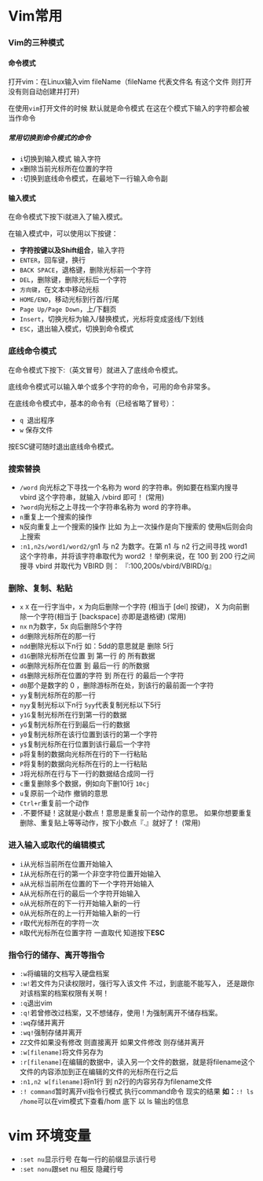 # Vim常用

### Vim的三种模式

#### 命令模式

打开vim：在Linux输入vim fileName（fileName 代表文件名 有这个文件 则打开 没有则自动创建并打开)

在使用`vim`打开文件的时候 默认就是命令模式 在这在个模式下输入的字符都会被当作命令

##### 常用切换到命令模式的命令

+ `i`切换到输入模式 输入字符
+ `x`删除当前光标所在位置的字符
+ `:`切换到底线命令模式，在最地下一行输入命令副

#### 输入模式

在命令模式下按下i就进入了输入模式。

在输入模式中，可以使用以下按键：

- **字符按键以及Shift组合**，输入字符
- `ENTER`，回车键，换行
- `BACK SPACE`，退格键，删除光标前一个字符
- `DEL`，删除键，删除光标后一个字符
- `方向键`，在文本中移动光标
- `HOME/END`，移动光标到行首/行尾
- `Page Up/Page Down`，上/下翻页
- `Insert`，切换光标为输入/替换模式，光标将变成竖线/下划线
- `ESC`，退出输入模式，切换到命令模式

### 底线命令模式

在命令模式下按下:（英文冒号）就进入了底线命令模式。

底线命令模式可以输入单个或多个字符的命令，可用的命令非常多。

在底线命令模式中，基本的命令有（已经省略了冒号）：

- `q `退出程序
- `w` 保存文件

按ESC键可随时退出底线命令模式。

### 搜索替换

+ `/word` 向光标之下寻找一个名称为 word 的字符串。例如要在档案内搜寻 vbird 这个字符串，就输入 /vbird 即可！ (常用)
+ `?word`向光标之上寻找一个字符串名称为 word 的字符串。
+ `n`重复上一个搜索的操作
+ `N`反向重复上一个搜索的操作 比如 为上一次操作是向下搜索的 使用`N`后则会向上搜索
+   `:n1,n2s/word1/word2/g`n1 与 n2 为数字。在第 n1 与 n2 行之间寻找 word1 这个字符串，并将该字符串取代为 word2 ！举例来说，在 100 到 200 行之间搜寻 vbird 并取代为 VBIRD 则：
  『:100,200s/vbird/VBIRD/g』

### 删除、复制、粘贴

+ `x` `X` 在一行字当中，x 为向后删除一个字符 (相当于 [del] 按键)， X 为向前删除一个字符(相当于 [backspace] 亦即是退格键) (常用)
+ `nx`    n为数字，5x 向后删除5个字符
+ `dd`删除光标所在的那一行
+ `ndd`删除光标以下n行 如：5dd的意思就是 删除 5行
+ `d1G`删除光标所在位置 到 第一行 的 所有数据
+ `dG`删除光标所在位置 到 最后一行 的所数据
+ `d$`删除光标所在位置的字符 到 所在行 的最后一个字符
+ `d0`那个是数字的 0 ，删除游标所在处，到该行的最前面一个字符
+ `yy`复制光标所在的那一行
+ `nyy`复制光标以下n行 `5yy`代表复制光标以下5行
+ `y1G`复制光标所在行到第一行的数据
+ `yG`复制光标所在行到最后一行的数据
+ `y0`复制光标所在该行位置到该行的第一个字符
+ `y$`复制光标所在行位置到该行最后一个字符
+ `p`将复制的数据向光标所在行的下一行粘贴
+ `P`将复制的数据向光标所在行的上一行粘贴
+ `J`将光标所在行与下一行的数据结合成同一行
+ `c`重复删除多个数据，例如向下删10行 `10cj`
+ `u`复原前一个动作  撤销的意思
+ `Ctrl+r`重复前一个动作
+ `.`不要怀疑！这就是小数点！意思是重复前一个动作的意思。 如果你想要重复删除、重复贴上等等动作，按下小数点『.』就好了！ (常用)



### 进入输入或取代的编辑模式

+ `i`从光标当前所在位置开始输入
+ `I`从光标所在行的第一个非空字符位置开始输入
+ `a`从光标当前所在位置的下一个字符开始输入
+ `A`从光标所在行的最后一个字符开始输入
+ `o`从光标所在的下一行开始输入新的一行
+ `O`从光标所在的上一行开始输入新的一行
+ `r`取代光标所在的字符一次
+ `R`取代光标所在位置字符 一直取代 知道按下**ESC**

### 指令行的储存、离开等指令

+ `:w`将编辑的文档写入硬盘档案
+ `:w!`若文件为只读权限时，强行写入该文件 不过，到底能不能写入， 还是跟你对该档案的档案权限有关啊！
+ `:q`退出vim
+ `:q!`若曾修改过档案，又不想储存，使用 ! 为强制离开不储存档案。
+ `:wq`存储并离开 
+ `:wq!`强制存储并离开
+ `ZZ`文件如果没有修改 则直接离开 如果文件修改 则存储并离开
+ `:w[filename]`将文件另存为
+ `:r[filename]`在编辑的数据中，读入另一个文件的数据，就是将filename这个文件的内容添加到正在编辑的文件的光标所在行之后
+ `:n1,n2 w[filename]`将n1行 到 n2行的内容另存为filename文件
+ `:! command`暂时离开vi指令行模式 执行command命令 现实的结果 **如：**`:! ls /home`可以在vim模式下查看/hom 底下 以 ls 输出的信息

# vim 环境变量

+ `:set nu`显示行号 在每一行的前缀显示该行号
+ `:set nonu`跟set nu 相反 隐藏行号
